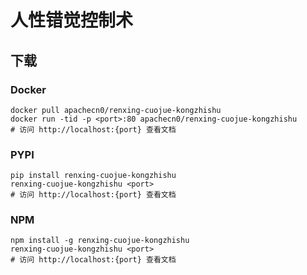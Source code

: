 # 人性错觉控制术

## 下载

### Docker

```
docker pull apachecn0/renxing-cuojue-kongzhishu
docker run -tid -p <port>:80 apachecn0/renxing-cuojue-kongzhishu
# 访问 http://localhost:{port} 查看文档
```

### PYPI

```
pip install renxing-cuojue-kongzhishu
renxing-cuojue-kongzhishu <port>
# 访问 http://localhost:{port} 查看文档
```

### NPM

```
npm install -g renxing-cuojue-kongzhishu
renxing-cuojue-kongzhishu <port>
# 访问 http://localhost:{port} 查看文档
```